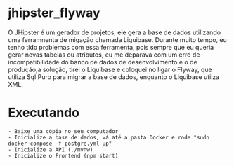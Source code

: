 # jhipster_flyway

O JHipster é um gerador de projetos, ele gera a base de dados utilizando uma ferramnenta de migação chamada Liquibase. Durante muito tempo, eu tenho tido problemas com essa ferramenta, pois sempre que eu queria gerar novas tabelas ou atributos, eu me deparava com um erro de incompatibilidade do banco de dados de desenvolvimento e o de produção,a solução, tirei o Liquibase e coloquei no ligar o Flyway, que utiliza Sql Puro para migrar a base de dados, enquanto o Liquibase utiiza XML.

# Executando
    - Baixe uma cópia no seu computador
    - Inicialize a base de dados, vá até a pasta Docker e rode "sudo docker-compose -f postgre.yml up"
    - Inicialize a API (./mvnw)
    - Inicialize o Frontend (npm start)
